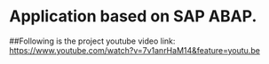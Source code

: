 # Application based on SAP ABAP.

##Following is the project youtube video link: 
https://www.youtube.com/watch?v=7v1anrHaM14&feature=youtu.be
